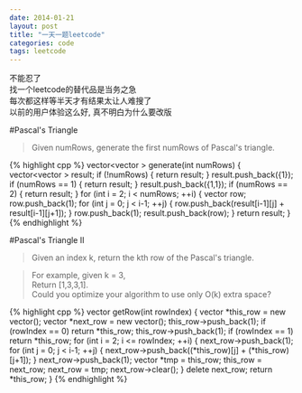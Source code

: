 ```yaml
---
date: 2014-01-21
layout: post
title: "一天一题leetcode"
categories: code
tags: leetcode
---
```


不能忍了   
找一个leetcode的替代品是当务之急   
每次都这样等半天才有结果太让人难搜了   
以前的用户体验这么好, 真不明白为什么要改版   

#Pascal's Triangle 
>Given numRows, generate the first numRows of Pascal's triangle.

{% highlight cpp %}
vector<vector<int> > generate(int numRows) {
    vector<vector<int> > result;
    if (!numRows) {
        return result;
    }
    result.push_back({1});
    if (numRows == 1) {
        return result;
    }
    result.push_back({1,1});
    if (numRows == 2) {
        return result;
    }
    for (int i = 2; i < numRows; ++i) {
        vector<int> row;
        row.push_back(1);
        for (int j = 0; j < i-1; ++j) {
            row.push_back(result[i-1][j] + result[i-1][j+1]);
        }
        row.push_back(1);
        result.push_back(row);
    }
    return result;
}
{% endhighlight %}

#Pascal's Triangle II 
>Given an index k, return the kth row of the Pascal's triangle.    

>For example, given k = 3,   
>Return [1,3,3,1].   
>Could you optimize your algorithm to use only O(k) extra space?   

{% highlight cpp %}
vector<int> getRow(int rowIndex) {
    vector<int> *this_row = new vector<int>();
    vector<int> *next_row = new vector<int>();
    this_row->push_back(1);
    if (rowIndex == 0) return *this_row;
    this_row->push_back(1);
    if (rowIndex == 1) return *this_row;
    for (int i = 2; i <= rowIndex; ++i) {
        next_row->push_back(1);
        for (int j = 0; j < i-1; ++j) {
            next_row->push_back((*this_row)[j] + (*this_row)[j+1]);
        }
        next_row->push_back(1);
        vector<int> *tmp = this_row;
        this_row = next_row;
        next_row = tmp;
        next_row->clear();
    }
    delete next_row;
    return *this_row;
}
{% endhighlight %}